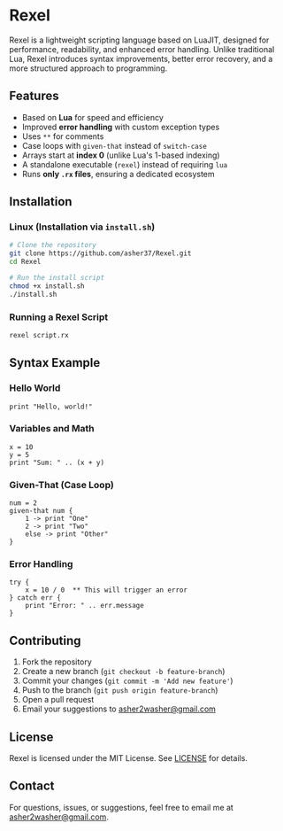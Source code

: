 # Rexel

Rexel is a lightweight scripting language based on LuaJIT, designed for performance, readability, and enhanced error handling. Unlike traditional Lua, Rexel introduces syntax improvements, better error recovery, and a more structured approach to programming.

## Features

- Based on **Lua** for speed and efficiency
- Improved **error handling** with custom exception types
- Uses `**` for comments
- Case loops with `given-that` instead of `switch-case`
- Arrays start at **index 0** (unlike Lua's 1-based indexing)
- A standalone executable (`rexel`) instead of requiring `lua`
- Runs **only `.rx` files**, ensuring a dedicated ecosystem

## Installation

### Linux (Installation via `install.sh`)

```sh
# Clone the repository
git clone https://github.com/asher37/Rexel.git
cd Rexel

# Run the install script
chmod +x install.sh
./install.sh
```

### Running a Rexel Script

```sh
rexel script.rx
```

## Syntax Example

### Hello World
```rexel
print "Hello, world!"
```

### Variables and Math
```rexel
x = 10
y = 5
print "Sum: " .. (x + y)
```

### Given-That (Case Loop)
```rexel
num = 2
given-that num {
    1 -> print "One"
    2 -> print "Two"
    else -> print "Other"
}
```

### Error Handling
```rexel
try {
    x = 10 / 0  ** This will trigger an error
} catch err {
    print "Error: " .. err.message
}
```

## Contributing

1. Fork the repository
2. Create a new branch (`git checkout -b feature-branch`)
3. Commit your changes (`git commit -m 'Add new feature'`)
4. Push to the branch (`git push origin feature-branch`)
5. Open a pull request
6. Email your suggestions to asher2washer@gmail.com

## License

Rexel is licensed under the MIT License. See [LICENSE](LICENSE) for details.

## Contact

For questions, issues, or suggestions, feel free to email me at [asher2washer@gmail.com](mailto:asher2washer@gmail.com).
